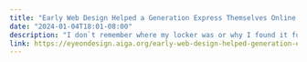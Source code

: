 ```yaml
---
title: "Early Web Design Helped a Generation Express Themselves Online. How Do We Capture That Feeling Again?"
date: "2024-01-04T18:01-08:00"
description: "I don`t remember where my locker was or why I found it funny to pick a radio jingle for The Shane Company as my senior quote. I don’t remember any of the Latin I studied for three years or even what we did for lunch before we could drive off campus. What I do remember is the way the internet spilled"
link: https://eyeondesign.aiga.org/early-web-design-helped-generation-express/
---
```

